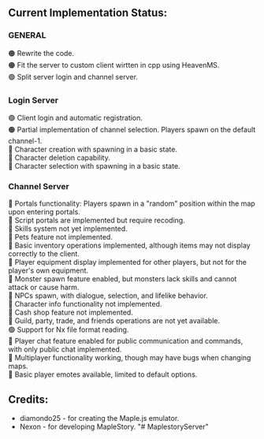 ## Current Implementation Status:

### GENERAL 
🟠 Rewrite the code. \
🟠 Fit the server to custom client wirtten in cpp using HeavenMS. \
🟢 Split server login and channel server.

### Login Server
🟢 Client login and automatic registration.\
🟠 Partial implementation of channel selection. Players spawn on the default channel-1.\
🔴 Character creation with spawning in a basic state.\
🔴 Character deletion capability.\
🔴 Character selection with spawning in a basic state.

### Channel Server
🔴 Portals functionality: Players spawn in a "random" position within the map upon entering portals.\
🔴 Script portals are implemented but require recoding.\
🔴 Skills system not yet implemented.\
🔴 Pets feature not implemented.\
🔴 Basic inventory operations implemented, although items may not display correctly to the client.\
🔴 Player equipment display implemented for other players, but not for the player's own equipment.\
🔴 Monster spawn feature enabled, but monsters lack skills and cannot attack or cause harm.\
🔴 NPCs spawn, with dialogue, selection, and lifelike behavior.\
🔴 Character info functionality not implemented.\
🔴 Cash shop feature not implemented.\
🔴 Guild, party, trade, and friends operations are not yet available.\
🟢 Support for Nx file format reading.\
🔴 Player chat feature enabled for public communication and commands, with only public chat implemented.\
🔴 Multiplayer functionality working, though may have bugs when changing maps.\
🔴 Basic player emotes available, limited to default options.

## Credits:
* diamondo25 - for creating the Maple.js emulator.
* Nexon - for developing MapleStory.
"# MaplestoryServer" 
